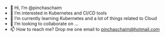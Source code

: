 - 👋 Hi, I’m @pinchaschaim
- 👀 I’m interested in Kubernetes and CI/CD tools
- 🌱 I’m currently learning Kubernetes and a lot of things related to Cloud
- 💞️ I’m looking to collaborate on ...
- 📫 How to reach me? Drop me one email to pinchaschaim@hotmail.com

<!---
pinchaschaim/pinchaschaim is a ✨ special ✨ repository because its `README.md` (this file) appears on your GitHub profile.
You can click the Preview link to take a look at your changes.
--->
